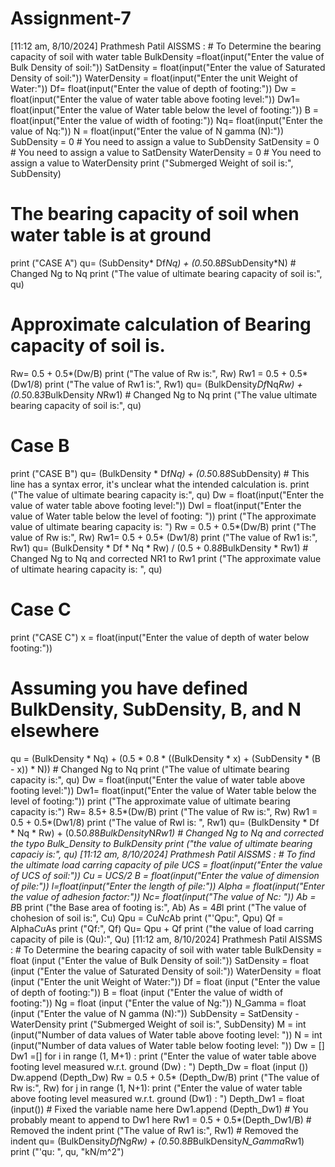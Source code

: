 # Assignment-7
[11:12 am, 8/10/2024] Prathmesh Patil AISSMS : # To Determine the bearing capacity of soil with water table
BulkDensity =float(input("Enter the value of Bulk Density of soil:"))
SatDensity = float(input("Enter the value of Saturated Density of soil:"))
WaterDensity = float(input("Enter the unit Weight of Water:"))
Df= float(input("Enter the value of depth of footing:"))
Dw = float(input("Enter the value of water table above footing level:"))
Dw1= float(input("Enter the value of Water table below the level of footing:"))
B = float(input("Enter the value of width of footing:"))
Nq= float(input("Enter the value of Nq:"))
N = float(input("Enter the value of N gamma (N):"))
SubDensity = 0  # You need to assign a value to SubDensity
SatDensity = 0   # You need to assign a value to SatDensity
WaterDensity = 0 # You need to assign a value to WaterDensity
print ("Submerged Weight of soil is:", SubDensity)
# The bearing capacity of soil when water table is at ground
print ("CASE A")
qu= (SubDensity* Df*Nq) + (0.5*0.8*B*SubDensity*N) # Changed Ng to Nq
print ("The value of ultimate bearing capacity of soil is:", qu)
# Approximate calculation of Bearing capacity of soil is.
Rw= 0.5 + 0.5*(Dw/B)
print ("The value of Rw is:", Rw)
Rw1 = 0.5 + 0.5*(Dw1/8)
print ("The value of Rw1 is:", Rw1)
qu= (BulkDensity*Df*Nq*Rw) + (0.5*0.8*3*BulkDensity *N*Rw1) # Changed Ng to Nq
print ("The value ultimate bearing capacity of soil is:", qu)
# Case B
print ("CASE B")
qu= (BulkDensity * Df*Nq) + (0.5*0.8*8*SubDensity) # This line has a syntax error, it's unclear what the intended calculation is.
print ("The value of ultimate bearing capacity is:", qu)
Dw = float(input("Enter the value of water table above footing level:"))
Dwl = float(input("Enter the value of Water table below the level of footing: "))
print ("The approximate value of ultimate bearing capacity is: ")
Rw = 0.5 + 0.5*(Dw/B)
print ("The value of Rw is:", Rw)
Rw1= 0.5 + 0.5* (Dw1/8)
print ("The value of Rw1 is:", Rw1)
qu= (BulkDensity * Df * Nq * Rw) / (0.5 + 0.8*8*BulkDensity * Rw1) # Changed Ng to Nq and corrected NR1 to Rw1
print ("The approximate value of ultimate hearing capacity is: ", qu)
# Case C
print ("CASE C")
x = float(input("Enter the value of depth of water below footing:"))
# Assuming you have defined BulkDensity, SubDensity, B, and N elsewhere
qu = (BulkDensity * Nq) + (0.5 * 0.8 * ((BulkDensity * x) + (SubDensity * (B - x)) * N)) # Changed Ng to Nq
print ("The value of ultimate bearing capacity is:", qu)
Dw = float(input("Enter the value of water table above footing level:"))
Dw1= float(input("Enter the value of Water table below the level of footing:"))
print ("The approximate value of ultimate bearing capacity is:")
Rw= 8.5+ 8.5*(Dw/B)
print ("The value of Rw is:", Rw)
Rw1 = 0.5 + 0.5*(Dw1/8)
print ("The value of Rwl is: ", Rw1)
qu= (BulkDensity * Df * Nq * Rw) + (0.5*0.8*8*BulkDensity*N*Rw1) # Changed Ng to Nq and corrected the typo Bulk_Density to BulkDensity
print ("the value of ultimate bearing capaciy is:", qu)
[11:12 am, 8/10/2024] Prathmesh Patil AISSMS : # To find the ultimate load carring capacity of pile
UCS = float(input("Enter the value of UCS of soil:"))
Cu = UCS/2
B = float(input("Enter the value of dimension of pile:"))
l=float(input("Enter the length of pile:"))
Alpha = float(input("Enter the value of adhesion factor:"))
Nc= float(input("The value of Nc: "))
Ab = B*B
print ("the Base area of footing is:", Ab)
As = 4*B*l
print ("The value of chohesion of soil is:", Cu)
Qpu = Cu*Nc*Ab
print ("'Qpu:", Qpu)
Qf = Alpha*Cu*As
print ("Qf:", Qf)
Qu= Qpu + Qf
print ("the value of load carring capacity of pile is (Qu):", Qu)
[11:12 am, 8/10/2024] Prathmesh Patil AISSMS : # To Determine the bearing capacity of soil with water table
BulkDensity = float (input ("Enter the value of Bulk Density of soil:"))
SatDensity = float (input ("Enter the value of Saturated Density of soil:"))
WaterDensity = float (input ("Enter the unit Weight of Water:"))
Df = float (input ("Enter the value of depth of footing:"))
B = float (input ("Enter the value of width of footing:"))
Ng = float (input ("Enter the value of Ng:"))
N_Gamma = float (input ("Enter the value of N gamma (N):"))
SubDensity = SatDensity - WaterDensity
print ("Submerged Weight of soil is:", SubDensity)
M = int (input("Number of data values of Water table above footing level: "))
N = int (input("Number of data values of Water table below footing level: "))
Dw = []
Dw1 =[]
for i in range (1, M+1) :
  print ("Enter the value of water table above footing level measured w.r.t. ground (Dw) : ")
  Depth_Dw = float (input ())
  Dw.append (Depth_Dw)
  Rw = 0.5 + 0.5* (Depth_Dw/B)
  print ("The value of Rw is:", Rw)
for j in range (1, N+1):
  print ("Enter the value of water table above footing level measured w.r.t. ground (Dw1) : ")
  Depth_Dw1 = float (input()) # Fixed the variable name here
  Dw1.append (Depth_Dw1) # You probably meant to append to Dw1 here
Rw1 = 0.5 + 0.5*(Depth_Dw1/B) # Removed the indent
print ("The value of Rw1 is:", Rw1) # Removed the indent
qu= (BulkDensity*Df*Ng*Rw) + (0.5*0.8*B*BulkDensity*N_Gamma*Rw1)
print ("'qu: ", qu, "kN/m^2")
